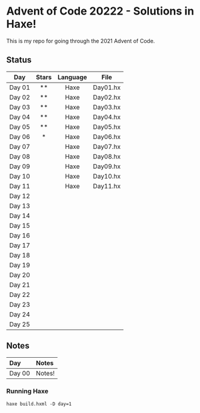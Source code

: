 # Advent of Code 20222 - Solutions in Haxe!

This is my repo for going through the 2021 Advent of Code.

## Status

|  Day   | Stars | Language |   File   |
| :----: | :---: | :------: | :------: |
| Day 01 | **    |   Haxe   | Day01.hx |
| Day 02 | **    |   Haxe   | Day02.hx |
| Day 03 | **    |   Haxe   | Day03.hx |
| Day 04 | **    |   Haxe   | Day04.hx |
| Day 05 | **    |   Haxe   | Day05.hx |
| Day 06 | *     |   Haxe   | Day06.hx |
| Day 07 |       |   Haxe   | Day07.hx |
| Day 08 |       |   Haxe   | Day08.hx |
| Day 09 |       |   Haxe   | Day09.hx |
| Day 10 |       |   Haxe   | Day10.hx |
| Day 11 |       |   Haxe   | Day11.hx |
| Day 12 |       |          |          |
| Day 13 |       |          |          |
| Day 14 |       |          |          |
| Day 15 |       |          |          |
| Day 16 |       |          |          |
| Day 17 |       |          |          |
| Day 18 |       |          |          |
| Day 19 |       |          |          |
| Day 20 |       |          |          |
| Day 21 |       |          |          |
| Day 22 |       |          |          |
| Day 23 |       |          |          |
| Day 24 |       |          |          |
| Day 25 |       |          |          |

## Notes

| Day    | Notes  |
| :----- | :----- |
| Day 00 | Notes! |

### Running Haxe

`haxe build.hxml -D day=1`
